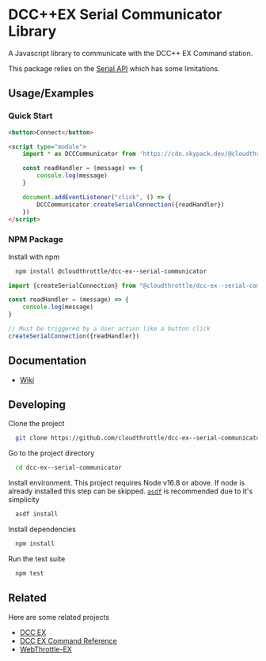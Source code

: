# DCC++EX Serial Communicator Library

A Javascript library to communicate with the DCC++ EX Command station.

This package relies on the [Serial API](https://developer.mozilla.org/en-US/docs/Web/API/Web_Serial_API) which has some limitations.

## Usage/Examples

### Quick Start

```html
<button>Connect</button>

<script type="module">
    import * as DCCCommunicator from 'https://cdn.skypack.dev/@cloudthrottle/dcc-ex--serial-communicator';

    const readHandler = (message) => {
        console.log(message)
    }

    document.addEventListener("click", () => {
        DCCCommunicator.createSerialConnection({readHandler})
    })
</script>
```

### NPM Package

Install with npm

```bash
  npm install @cloudthrottle/dcc-ex--serial-communicator
```

```javascript
import {createSerialConnection} from "@cloudthrottle/dcc-ex--serial-communicator";

const readHandler = (message) => {
    console.log(message)
}

// Must be triggered by a User action like a button click
createSerialConnection({readHandler})
```

## Documentation

- [Wiki](https://github.com/cloudthrottle/dcc-ex--serial-communicator/wiki)

## Developing

Clone the project

```bash
  git clone https://github.com/cloudthrottle/dcc-ex--serial-communicator.git
```

Go to the project directory

```bash
  cd dcc-ex--serial-communicator
```

Install environment. This project requires Node v16.8 or above. If node is already installed this step can be skipped.
[`asdf`](https://github.com/asdf-vm/asdf) is recommended due to it's simplicity

```bash
  asdf install
```

Install dependencies

```bash
  npm install
```

Run the test suite

```bash
  npm test
```

## Related

Here are some related projects

- [DCC EX](https://github.com/DCC-EX)
- [DCC EX Command Reference](https://dcc-ex.com/reference/software/command-reference.html)
- [WebThrottle-EX](https://github.com/DCC-EX/WebThrottle-EX)

